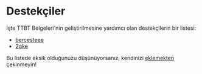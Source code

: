 # Destekçiler
İşte TTBT Belgeleri'nin geliştirilmesine yardımcı olan
destekçilerin bir listesi:

- [bercesteee](https://github.com/bercesteee)
- [2qke](https://github.com/2qke)

Bu listede eksik olduğunuzu düşünüyorsanız, kendinizi 
[eklemekten](https://github.com/turkiye-tbt/turkiye-tbt.github.io/pulls) çekinmeyin!